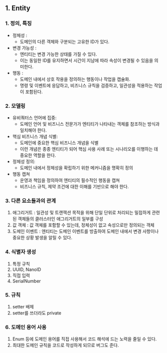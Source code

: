 ## 1. Entity
### 1. 정의, 특징
- 정체성 :
    - 도메인의 다른 객체와 구분되는 고유한 ID가 있다.
- 변경 가능성 :
    - 엔티티는 변경 가능한 상태를 가질 수 있다.
    - 이는 동일한 ID를 유지하면서 시간이 지남에 따라 속성이 변경될 수 있음을 의미한다.
- 행동 :
    - 도메인 내에서 상호 작용을 정의하는 행동이나 작업을 캡슐화.
    - 명령 및 이벤트에 응답하고, 비즈니스 규칙을 검증하고, 일관성을 적용하는 작업이 포함된다.

### 2. 모델링
- 유비쿼터스 언어에 집중:
    - 도메인 언어 및 비즈니스 전문가가 엔티티가 나타내는 객체를 참조하는 방식과 일치해야 한다.
- 핵심 비즈니스 개념 식별:
    - 도메인에 중요한 핵심 비즈니스 개념을 식별
    - 이런 개념은 종종 엔티티가 되어 핵심 사용 사례 또는 시나리오를 이행하는 데 중요한 역할을 한다.
- 정체성 정의:
    - 도메인 내에서 정체성을 확립하기 위한 메커니즘을 명확히 정의
- 행동 캡쳐
    - 운영과 책임을 정의하여 엔티티의 필수적인 행동을 캡쳐
    - 비즈니스 규칙, 제약 조건에 대한 이해를 기반으로 해야 한다.

### 3. 다른 요소들과의 관계
1. 애그리거트 : 일관성 및 트랜잭션 목적을 위해 단일 단위로 처리되는 밀접하게 관련된 객체들의 클러스터인 애그리거트의 일부를 구성
2. 값 객체 : 값 객체를 포함할 수 있는데, 정체성이 없고 속성으로만 정의되는 객체
3. 도메인 이벤트 : 엔티티는 도메인 이벤트를 방출하여 도메인 내에서 변경 사항이나 중요한 상황 발생을 알릴 수 있다.

### 4. 식별자 생성
1. 특정 규칙
2. UUID, NanoID
3. 직접 입력
4. SerialNumber

### 5. 규칙
1. setter 배제
2. setter를 쓰더라도 private

### 6. 도메인 용어 사용
1. Enum 등에 도메인 용어를 직접 사용해서 코드 해석에 드는 노력을 줄일 수 있다.
2. 최대한 도메인 규칙을 코드로 작성하게 되므로 버그도 준다.